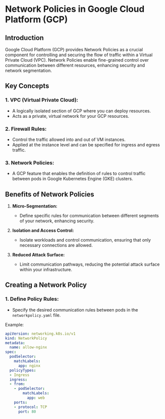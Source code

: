 # Network Policies in Google Cloud Platform (GCP)

## Introduction

Google Cloud Platform (GCP) provides Network Policies as a crucial component for controlling and securing the flow of traffic within a Virtual Private Cloud (VPC). Network Policies enable fine-grained control over communication between different resources, enhancing security and network segmentation.

## Key Concepts

### 1. **VPC (Virtual Private Cloud):**
   - A logically isolated section of GCP where you can deploy resources.
   - Acts as a private, virtual network for your GCP resources.

### 2. **Firewall Rules:**
   - Control the traffic allowed into and out of VM instances.
   - Applied at the instance level and can be specified for ingress and egress traffic.

### 3. **Network Policies:**
   - A GCP feature that enables the definition of rules to control traffic between pods in Google Kubernetes Engine (GKE) clusters.

## Benefits of Network Policies

1. **Micro-Segmentation:**
   - Define specific rules for communication between different segments of your network, enhancing security.

2. **Isolation and Access Control:**
   - Isolate workloads and control communication, ensuring that only necessary connections are allowed.

3. **Reduced Attack Surface:**
   - Limit communication pathways, reducing the potential attack surface within your infrastructure.

## Creating a Network Policy

### 1. **Define Policy Rules:**
   - Specify the desired communication rules between pods in the `networkpolicy.yaml` file.

   Example:

   ```yaml
   apiVersion: networking.k8s.io/v1
   kind: NetworkPolicy
   metadata:
     name: allow-nginx
   spec:
     podSelector:
       matchLabels:
         app: nginx
     policyTypes:
     - Ingress
     ingress:
     - from:
       - podSelector:
           matchLabels:
             app: web
       ports:
       - protocol: TCP
         port: 80